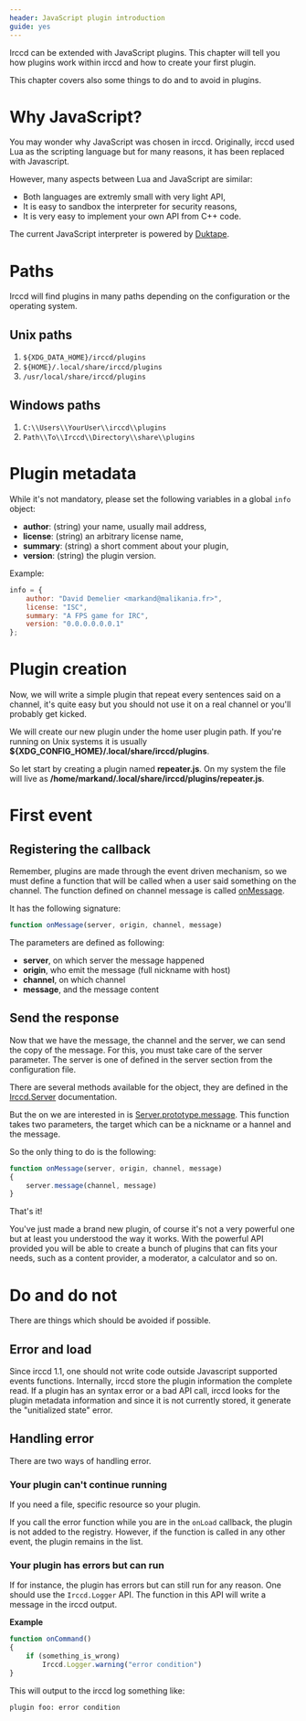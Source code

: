 ```yaml
---
header: JavaScript plugin introduction
guide: yes
---
```


Irccd can be extended with JavaScript plugins. This chapter will tell you how
plugins work within irccd and how to create your first plugin.

This chapter covers also some things to do and to avoid in plugins.

# Why JavaScript?

You may wonder why JavaScript was chosen in irccd. Originally, irccd used Lua as
the scripting language but for many reasons, it has been replaced with
Javascript.

However, many aspects between Lua and JavaScript are similar:

  - Both languages are extremly small with very light API,
  - It is easy to sandbox the interpreter for security reasons,
  - It is very easy to implement your own API from C++ code.

The current JavaScript interpreter is powered by [Duktape][duktape].

[duktape]: http://duktape.org

# Paths

Irccd will find plugins in many paths depending on the configuration or the
operating system.

## Unix paths

  1. `${XDG_DATA_HOME}/irccd/plugins`
  2. `${HOME}/.local/share/irccd/plugins`
  3. `/usr/local/share/irccd/plugins`

## Windows paths

  1. `C:\\Users\\YourUser\\irccd\\plugins`
  2. `Path\\To\\Irccd\\Directory\\share\\plugins`

# Plugin metadata

While it's not mandatory, please set the following variables in a global `info`
object:

  - **author**: (string) your name, usually mail address,
  - **license**: (string) an arbitrary license name,
  - **summary**: (string) a short comment about your plugin,
  - **version**: (string) the plugin version.

Example:

```javascript
info = {
    author: "David Demelier <markand@malikania.fr>",
    license: "ISC",
    summary: "A FPS game for IRC",
    version: "0.0.0.0.0.0.1"
};
```

# Plugin creation

Now, we will write a simple plugin that repeat every sentences said on a
channel, it's quite easy but you should not use it on a real channel or you'll
probably get kicked.

We will create our new plugin under the home user plugin path. If you're running
on Unix systems it is usually **${XDG_CONFIG_HOME}/.local/share/irccd/plugins**.

So let start by creating a plugin named **repeater.js**. On my system the file
will live as **/home/markand/.local/share/irccd/plugins/repeater.js**.

# First event

## Registering the callback

Remember, plugins are made through the event driven mechanism, so we must define
a function that will be called when a user said something on the channel. The
function defined on channel message is called [onMessage][].

It has the following signature:

```javascript
function onMessage(server, origin, channel, message)
```

The parameters are defined as following:

  - **server**, on which server the message happened
  - **origin**, who emit the message (full nickname with host)
  - **channel**, on which channel
  - **message**, and the message content

## Send the response

Now that we have the message, the channel and the server, we can send the copy
of the message. For this, you must take care of the server parameter. The server
is one of defined in the server section from the configuration file.

There are several methods available for the object, they are defined in the
[Irccd.Server][server-api] documentation.

But the on we are interested in is [Server.prototype.message][server-message].
This function takes two parameters, the target which can be a nickname or a
hannel and the message.

So the only thing to do is the following:

```javascript
function onMessage(server, origin, channel, message)
{
    server.message(channel, message)
}
```

That's it!

You've just made a brand new plugin, of course it's not a very powerful one but
at least you understood the way it works. With the powerful API provided you
will be able to create a bunch of plugins that can fits your needs, such as
a content provider, a moderator, a calculator and so on.

# Do and do not

There are things which should be avoided if possible.

## Error and load

Since irccd 1.1, one should not write code outside Javascript supported events
functions. Internally, irccd store the plugin information the complete read. If
a plugin has an syntax error or a bad API call, irccd looks for the plugin
metadata information and since it is not currently stored, it generate the
"unitialized state" error.

## Handling error

There are two ways of handling error.

### Your plugin can't continue running

If you need a file, specific resource so your plugin.

If you call the error function while you are in the `onLoad` callback, the
plugin is not added to the registry. However, if the function is called in any
other event, the plugin remains in the list.

### Your plugin has errors but can run

If for instance, the plugin has errors but can still run for any reason. One
should use the `Irccd.Logger` API. The function in this API will write a message
in the irccd output.

**Example**

```javascript
function onCommand()
{
    if (something_is_wrong)
        Irccd.Logger.warning("error condition")
}
```

This will output to the irccd log something like:

```nohighlight
plugin foo: error condition
```

[onMessage]: @baseurl@api/event/onMessage.html
[server-api]: @baseurl@api/module/Irccd.Server/index.html
[server-message]: @baseurl@api/module/Irccd.Server/Irccd.Server.prototype.message.html
